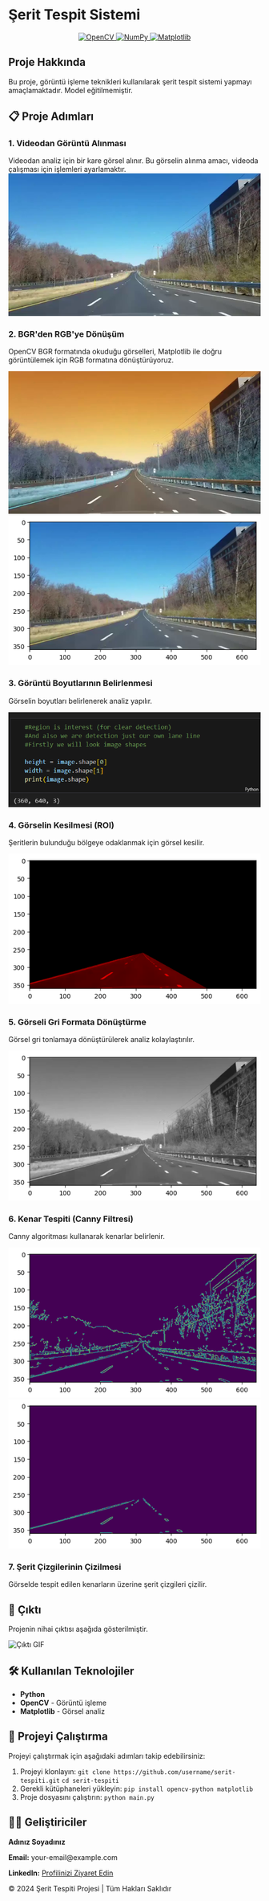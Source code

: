# Şerit Tespit Sistemi

<p align="center">
  <a href="https://opencv.org/">
    <img src="https://img.shields.io/badge/OpenCV-4.x-blue?logo=opencv&logoColor=white" alt="OpenCV">
  </a>
  <a href="https://numpy.org/">
    <img src="https://img.shields.io/badge/NumPy-1.x-orange?logo=numpy&logoColor=white" alt="NumPy">
  </a>
  <a href="https://matplotlib.org/">
    <img src="https://img.shields.io/badge/Matplotlib-3.x-green?logo=matplotlib&logoColor=white" alt="Matplotlib">
  </a>
</p>

## Proje Hakkında

Bu proje, görüntü işleme teknikleri kullanılarak şerit tespit sistemi yapmayı amaçlamaktadır. Model eğitilmemiştir.

<h2>📋 Proje Adımları</h2>

<h3>1. Videodan Görüntü Alınması</h3>
Videodan analiz için bir kare görsel alınır. Bu görselin alınma amacı, videoda çalışması için işlemleri ayarlamaktır.
<img src="Images/test.png" alt="Videodan Görüntü Alınması">

<h3>2. BGR'den RGB'ye Dönüşüm</h3>
<p>OpenCV BGR formatında okuduğu görselleri, Matplotlib ile doğru görüntülemek için RGB formatına dönüştürüyoruz.</p>
<img src="Images/BGRtoRGB.png" alt="BGR Formatı">
<img src="Images/Matplotlib.png" alt="RGB Formatı">

<h3>3. Görüntü Boyutlarının Belirlenmesi</h3>
<p>Görselin boyutları belirlenerek analiz yapılır.</p>
<img src="Images/Shape.png" alt="Görsel Boyutları">

<h3>4. Görselin Kesilmesi (ROI)</h3>
<p>Şeritlerin bulunduğu bölgeye odaklanmak için görsel kesilir.</p>
<img src="Images/Cropped_Image.png" alt="Kesilmiş Görsel">

<h3>5. Görseli Gri Formata Dönüştürme</h3>
<p>Görsel gri tonlamaya dönüştürülerek analiz kolaylaştırılır.</p>
<img src="Images/Gray.png" alt="Gri Tonlama">

<h3>6. Kenar Tespiti (Canny Filtresi)</h3>
<p>Canny algoritması kullanarak kenarlar belirlenir.</p>
<img src="Images/Canny.png" alt="Canny Filtresi">
<img src="Images/Cropped_Canny.png" alt="Kesilmiş Canny Görseli">

<h3>7. Şerit Çizgilerinin Çizilmesi</h3>
<p>Görselde tespit edilen kenarların üzerine şerit çizgileri çizilir.</p>

<h2>🎥 Çıktı</h2>
<p>Projenin nihai çıktısı aşağıda gösterilmiştir.</p>
<img src="Videos/output_gif.gif" alt="Çıktı GIF">

<h2>🛠️ Kullanılan Teknolojiler</h2>
<ul>
  <li><strong>Python</strong></li>
  <li><strong>OpenCV</strong> - Görüntü işleme</li>
  <li><strong>Matplotlib</strong> - Görsel analiz</li>
</ul>

<h2>📂 Projeyi Çalıştırma</h2>
<p>Projeyi çalıştırmak için aşağıdaki adımları takip edebilirsiniz:</p>
<ol>
  <li>Projeyi klonlayın:  
    <code>git clone https://github.com/username/serit-tespiti.git</code>  
    <code>cd serit-tespiti</code>
  </li>
  <li>Gerekli kütüphaneleri yükleyin:  
    <code>pip install opencv-python matplotlib</code>
  </li>
  <li>Proje dosyasını çalıştırın:  
    <code>python main.py</code>
  </li>
</ol>

<h2>👨‍💻 Geliştiriciler</h2>
<p><strong>Adınız Soyadınız</strong></p>
<p><strong>Email:</strong> your-email@example.com</p>
<p><strong>LinkedIn:</strong> <a href="https://linkedin.com/in/yourname" target="_blank">Profilinizi Ziyaret Edin</a></p>

<footer>
  <p>© 2024 Şerit Tespiti Projesi | Tüm Hakları Saklıdır</p>
</footer>
